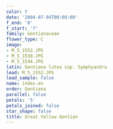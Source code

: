 ```yaml
---
color: Y
date: '2004-07-04T00:00:00'
f_end: '8'
f_start: '7'
family: Gentianaceae
flower_type: C
image:
- M_5_1552.JPG
- M_5_1538.JPG
- M_5_1544.JPG
latin: Gentiana lutea ssp. Symphyandra
lead: M_5_1552.JPG
lead_sample: false
name: index.en
order: Gentiana
parallel: false
petals: '5'
petals_joined: false
star_shape: false
title: Great Yellow Gentian
---
```

